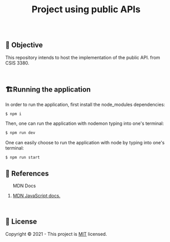 <h1 align="center"><strong>Project using public APIs</strong></h1>
<br>
<br>
<h2>🎯 <strong>Objective</strong></h2>
<p>This repository intends to host the implementation of the public API. from CSIS 3380.</p>
<br/>

<h2>🏗<strong>Running the application</strong></h2>
In order to run the application, first install the node_modules dependencies:

```javascript
$ npm i
```

Then, one can run the application with nodemon typing into one's terminal:

```javascript
$ npm run dev
```

One can easily choose to run the application with node by typing into one's terminal:

```javascript
$ npm run start
```


<h2>📝 <strong>References</strong></h2>
<ol>
  <p>MDN Docs</p>
  <li>
    <a href="https://developer.mozilla.org/en-US/docs/Web/JavaScript">
      MDN JavaScript docs.
    </a>
  </li>
</ol>
<br/>

<h2>🔐 <strong>License</strong></h2>
<p>Copyright © 2021 - This project is <a href="./LICENSE">MIT</a> licensed.</p>
